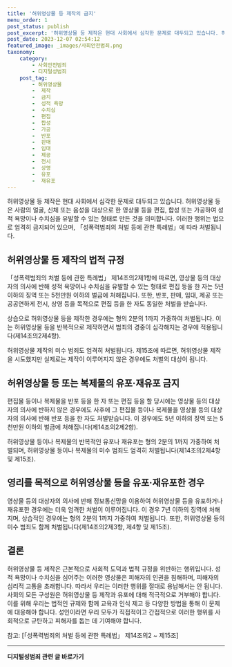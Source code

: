 ```yaml
---
title: '허위영상물 등 제작의 금지'
menu_order: 1
post_status: publish
post_excerpt: '허위영상물 등 제작은 현대 사회에서 심각한 문제로 대두되고 있습니다. 허위영상물 등은 사람의 얼굴, 신체 또는 음성을 대상으로 한 영상물 등을 편집, 합성 또는 가공하여 성적 욕망이나 수치심을 유발할 수 있는 형태로 만든 것을 의미합니다. 이러한 행위는 법으로 엄격히 금지되어 있으며,  성폭력범죄의 처벌 등에 관한 특례법 에 따라 처벌됩니다.'
post_date: 2023-12-07 02:54:12
featured_image: _images/사회안전범죄.png
taxonomy:
    category:
        - 사회안전범죄
        - 디지털성범죄
    post_tag:
        - 허위영상물
        -  제작
        -  금지
        -  성적 욕망
        -  수치심
        -  편집
        -  합성
        -  가공
        -  반포
        -  판매
        -  임대
        -  제공
        -  전시
        -  상영
        -  유포
        -  재유포
---
```



허위영상물 등 제작은 현대 사회에서 심각한 문제로 대두되고 있습니다. 허위영상물 등은 사람의 얼굴, 신체 또는 음성을 대상으로 한 영상물 등을 편집, 합성 또는 가공하여 성적 욕망이나 수치심을 유발할 수 있는 형태로 만든 것을 의미합니다. 이러한 행위는 법으로 엄격히 금지되어 있으며, 「성폭력범죄의 처벌 등에 관한 특례법」에 따라 처벌됩니다.

## 허위영상물 등 제작의 법적 규정

「성폭력범죄의 처벌 등에 관한 특례법」 제14조의2제1항에 따르면, 영상물 등의 대상자의 의사에 반해 성적 욕망이나 수치심을 유발할 수 있는 형태로 편집 등을 한 자는 5년 이하의 징역 또는 5천만원 이하의 벌금에 처해집니다. 또한, 반포, 판매, 임대, 제공 또는 공공연하게 전시, 상영 등을 목적으로 편집 등을 한 자도 동일한 처벌을 받습니다.

상습으로 허위영상물 등을 제작한 경우에는 형의 2분의 1까지 가중하여 처벌됩니다. 이는 허위영상물 등을 반복적으로 제작하면서 범죄의 경중이 심각해지는 경우에 적용됩니다(제14조의2제4항).

허위영상물 제작의 미수 범죄도 엄격히 처벌됩니다. 제15조에 따르면, 허위영상물 제작을 시도했지만 실제로는 제작이 이루어지지 않은 경우에도 처벌의 대상이 됩니다.

## 허위영상물 등 또는 복제물의 유포·재유포 금지

편집물 등이나 복제물을 반포 등을 한 자 또는 편집 등을 할 당시에는 영상물 등의 대상자의 의사에 반하지 않은 경우에도 사후에 그 편집물 등이나 복제물을 영상물 등의 대상자의 의사에 반해 반포 등을 한 자도 처벌받습니다. 이 경우에도 5년 이하의 징역 또는 5천만원 이하의 벌금에 처해집니다(제14조의2제2항).

허위영상물 등이나 복제물의 반복적인 유포나 재유포는 형의 2분의 1까지 가중하여 처벌되며, 허위영상물 등이나 복제물의 미수 범죄도 엄격히 처벌됩니다(제14조의2제4항 및 제15조).

## 영리를 목적으로 허위영상물 등을 유포·재유포한 경우

영상물 등의 대상자의 의사에 반해 정보통신망을 이용하여 허위영상물 등을 유포하거나 재유포한 경우에는 더욱 엄격한 처벌이 이루어집니다. 이 경우 7년 이하의 징역에 처해지며, 상습적인 경우에는 형의 2분의 1까지 가중하여 처벌됩니다. 또한, 허위영상물 등의 미수 범죄도 함께 처벌됩니다(제14조의2제3항, 제4항 및 제15조).

## 결론

허위영상물 등 제작은 근본적으로 사회적 도덕과 법적 규정을 위반하는 행위입니다. 성적 욕망이나 수치심을 심어주는 이러한 영상물은 피해자의 인권을 침해하며, 피해자의 심리적 고통을 초래합니다. 따라서 우리는 이러한 행위를 절대로 용납해서는 안 됩니다. 사회의 모든 구성원은 허위영상물 등 제작과 유포에 대해 적극적으로 거부해야 합니다. 이를 위해 우리는 법적인 규제와 함께 교육과 인식 제고 등 다양한 방법을 통해 이 문제에 대응해야 합니다. 성인이라면 우리 모두가 직접적이고 간접적으로 이러한 행위를 사회적으로 규탄하고 피해자를 돕는 데 기여해야 합니다.

참고: [「성폭력범죄의 처벌 등에 관한 특례법」 제14조의2 ~ 제15조]
<!-- wp:separator -->
<hr class="wp-block-separator has-alpha-channel-opacity"/>
<!-- /wp:separator -->

<!-- wp:group {"backgroundColor":"base","layout":{"type":"constrained"}} -->
<div class="wp-block-group has-base-background-color has-background"><!-- wp:paragraph {"align":"center","fontSize":"medium"} -->
<p class="has-text-align-center has-large-font-size"><strong>디지털성범죄 관련 글 바로가기</strong></p>
<!-- /wp:paragraph -->


<!-- wp:latest-posts
{"categories":[{"id":28090,"count":19,"description":"","link":"https://uknowlaw.com/category/%eb%94%94%ec%a7%80%ed%84%b8%ec%84%b1%eb%b2%94%ec%a3%84/","name":"디지털성범죄","slug":"디지털성범죄","taxonomy":"category","parent":0,"meta":[],"_links":{"self":[{"href":"https://uknowlaw.com/wp-json/wp/v2/categories/28090"}],"collection":[{"href":"https://uknowlaw.com/wp-json/wp/v2/categories"}],"about":[{"href":"https://uknowlaw.com/wp-json/wp/v2/taxonomies/category"}],"wp:post_type":[{"href":"https://uknowlaw.com/wp-json/wp/v2/posts?categories=28090"}],"curies":[{"name":"wp","href":"https://api.w.org/{rel}","templated":true}]}}],"postsToShow":100,"excerptLength":28,"postLayout":"grid","columns":2,"featuredImageAlign":"left","featuredImageSizeSlug":"large","fontSize":"small"} /--></div>
<!-- /wp:group -->